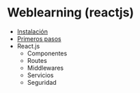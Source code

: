 
# Weblearning (reactjs)

- [Instalación](./instalacion.md)
- [Primeros pasos](./primeros_pasos.md)
- React.js
    - Componentes
    - Routes
    - Middlewares
    - Servicios
    - Seguridad